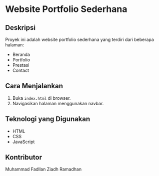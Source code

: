 # Website Portfolio Sederhana

## Deskripsi
Proyek ini adalah website portfolio sederhana yang terdiri dari beberapa halaman:
- Beranda
- Portfolio
- Prestasi
- Contact

## Cara Menjalankan
1. Buka `index.html` di browser.
2. Navigasikan halaman menggunakan navbar.

## Teknologi yang Digunakan
- HTML
- CSS
- JavaScript

## Kontributor
Muhammad Fadllan Ziadh Ramadhan
